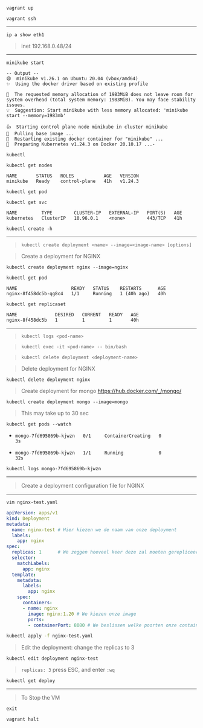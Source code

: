 ```
vagrant up
```
```
vagrant ssh
```
---

```
ip a show eth1
```
> inet 192.168.0.48/24
---

```
minikube start
```

```
-- Output --
😄  minikube v1.26.1 on Ubuntu 20.04 (vbox/amd64)
✨  Using the docker driver based on existing profile

🧯  The requested memory allocation of 1983MiB does not leave room for system overhead (total system memory: 1983MiB). You may face stability issues.
💡  Suggestion: Start minikube with less memory allocated: 'minikube start --memory=1983mb'

👍  Starting control plane node minikube in cluster minikube
🚜  Pulling base image ...
🔄  Restarting existing docker container for "minikube" ...
🐳  Preparing Kubernetes v1.24.3 on Docker 20.10.17 ...-
  ```

```
kubectl
```

```
kubectl get nodes
```

```
NAME       STATUS   ROLES           AGE   VERSION
minikube   Ready    control-plane   41h   v1.24.3
```

```
kubectl get pod
```

```
kubectl get svc
```    

```
NAME         TYPE        CLUSTER-IP   EXTERNAL-IP   PORT(S)   AGE
kubernetes   ClusterIP   10.96.0.1    <none>        443/TCP   41h
```
   
```
kubectl create -h
```

---

> ``kubectl create deployment <name> --image=<image-name> [options]``

> Create a deployment for NGINX
```
kubectl create deployment nginx --image=nginx
```

```
kubectl get pod
```
```
NAME                    READY   STATUS    RESTARTS      AGE
nginx-8f458dc5b-qg8c4   1/1     Running   1 (40h ago)   40h
```

```
kubectl get replicaset
```
```
NAME              DESIRED   CURRENT   READY   AGE
nginx-8f458dc5b   1         1         1       40h
```

---


> ``kubectl logs <pod-name>``

> ``kubectl exec -it <pod-name> -- bin/bash``

> ``kubectl delete deployment <deployment-name>``


> Delete deployment for NGINX
```
kubectl delete deployment nginx
```

> Create deployment for mongo
> https://hub.docker.com/_/mongo/

```
kubectl create deployment mongo --image=mongo
```

> This may take up to 30 sec

````
kubectl get pods --watch
````
* ``mongo-7fd695869b-kjwzn   0/1     ContainerCreating   0             3s``

* ``mongo-7fd695869b-kjwzn   1/1     Running             0             32s``

```
kubectl logs mongo-7fd695869b-kjwzn
```

---

> Create a deployment configuration file for NGINX

---

```
vim nginx-test.yaml
```

```YAML
apiVersion: apps/v1
kind: Deployment
metadata:
  name: nginx-test # Hier kiezen we de naam van onze deployment
  labels:
    app: nginx
spec:
  replicas: 1      # We zeggen hoeveel keer deze zal moeten gerepliceerd worden
  selector:
    matchLabels:
      app: nginx
  template:
    metadata:
      labels:
        app: nginx
    spec:
      containers:
      - name: nginx
        image: nginx:1.20 # We kiezen onze image
        ports:
        - containerPort: 8080 # We beslissen welke poorten onze containers nodig hebben
```        

```bash
kubectl apply -f nginx-test.yaml
```
> Edit the deployment: change the replicas to 3

```
kubectl edit deployment nginx-test
```
> ``replicas: 3``
> press ESC, and enter `:wq`

```
kubectl get deploy
```

---


> To Stop the VM
```
exit
```
```
vagrant halt
```